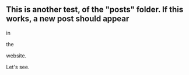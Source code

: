 
## This is another test, of the "posts" folder. If this works, a new post should appear

in

the

website.

Let's see.
